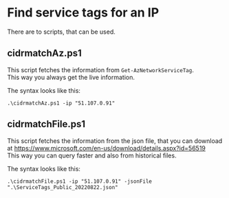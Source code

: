 # Find service tags for an IP

There are to scripts, that can be used.

## cidrmatchAz.ps1

This script fetches the information from ``Get-AzNetworkServiceTag``. \
This way you always get the live information.

The syntax looks like this:
```pwsh
.\cidrmatchAz.ps1 -ip "51.107.0.91"
```

## cidrmatchFile.ps1

This script fetches the information from the json file, that you can download at https://www.microsoft.com/en-us/download/details.aspx?id=56519 \
This way you can query faster and also from historical files.

The syntax looks like this:
```pwsh
.\cidrmatchFile.ps1 -ip "51.107.0.91" -jsonFile ".\ServiceTags_Public_20220822.json"
```
